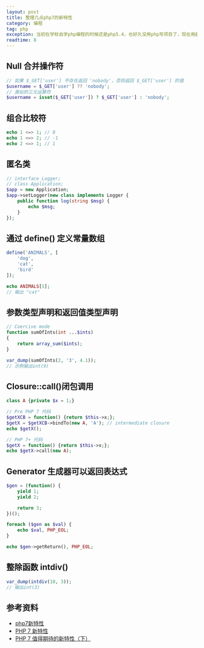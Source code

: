 ```yaml
---
layout: post
title: 整理几点php7的新特性
category: 编程
tag: php
exception: 当初在学校自学php编程的时候还是php5.4，也好久没用php写项目了，现在用起来已经是php7.2的新版本了。今天花点时间理理php7很好用的几点新特性
readtime: 8
---
```


## Null 合并操作符
```php
// 如果 $_GET['user'] 不存在返回 'nobody'，否则返回 $_GET['user'] 的值
$username = $_GET['user'] ?? 'nobody';
// 类似的三元运算符
$username = isset($_GET['user']) ? $_GET['user'] : 'nobody';
```

## 组合比较符
```php
echo 1 <=> 1; // 0
echo 1 <=> 2; // -1
echo 2 <=> 1; // 1
```

## 匿名类
```php
// interface Logger;
// class Application;
$app = new Application;
$app->setLogger(new class implements Logger {
    public function log(string $msg) {
        echo $msg;
    }
});
```

## 通过 define() 定义常量数组
```php
define('ANIMALS', [
    'dog',
    'cat',
    'bird'
]);

echo ANIMALS[1]; 
// 输出 "cat"
```

## 参数类型声明和返回值类型声明
```php
// Coercive mode
function sumOfInts(int ...$ints)
{
    return array_sum($ints);
}

var_dump(sumOfInts(2, '3', 4.1));
// 示例输出int(9)
```

## Closure::call()闭包调用
```php
class A {private $x = 1;}

// Pre PHP 7 代码
$getXCB = function() {return $this->x;};
$getX = $getXCB->bindTo(new A, 'A'); // intermediate closure
echo $getX();

// PHP 7+ 代码
$getX = function() {return $this->x;};
echo $getX->call(new A);
```

## Generator 生成器可以返回表达式
```php
$gen = (function() {
    yield 1;
    yield 2;

    return 3;
})();

foreach ($gen as $val) {
    echo $val, PHP_EOL;
}

echo $gen->getReturn(), PHP_EOL;
```

## 整除函数 intdiv()
```php
var_dump(intdiv(10, 3));
// 输出int(3)
```

## 参考资料
* [php7新特性](http://php.net/manual/zh/migration70.new-features.php)
* [PHP 7 新特性](http://www.runoob.com/w3cnote/php7-new-features.html)
* [PHP 7 值得期待的新特性（下）](http://www.thinkphp.cn/topic/34799.html)